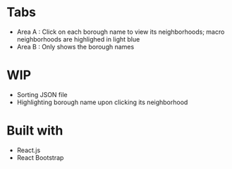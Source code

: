 # Tabs
- Area A : Click on each borough name to view its neighborhoods; macro neighborhoods are highlighed in light blue
- Area B : Only shows the borough names

# WIP
- Sorting JSON file
- Highlighting borough name upon clicking its neighborhood 
 
# Built with
- React.js
- React Bootstrap


